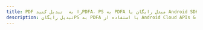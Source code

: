 ---title: PDF را به  تبدیل کنیدPDFA، PS به PDFA مبدل رایگان یا Android SDKdescription: تبدیل رایگانPS به PDFA با استفاده از Android Cloud APIs & SDK همچنین اسناد PDF را در Cloud ایجاد، ویرایش و رندر کنید.---